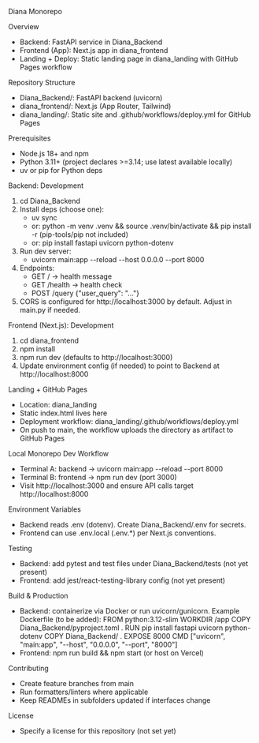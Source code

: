 Diana Monorepo

Overview
- Backend: FastAPI service in Diana_Backend
- Frontend (App): Next.js app in diana_frontend
- Landing + Deploy: Static landing page in diana_landing with GitHub Pages workflow

Repository Structure
- Diana_Backend/: FastAPI backend (uvicorn)
- diana_frontend/: Next.js (App Router, Tailwind)
- diana_landing/: Static site and .github/workflows/deploy.yml for GitHub Pages

Prerequisites
- Node.js 18+ and npm
- Python 3.11+ (project declares >=3.14; use latest available locally)
- uv or pip for Python deps

Backend: Development
1) cd Diana_Backend
2) Install deps (choose one):
   - uv sync
   - or: python -m venv .venv && source .venv/bin/activate && pip install -r <generated from pyproject> (pip-tools/pip not included)
   - or: pip install fastapi uvicorn python-dotenv
3) Run dev server:
   - uvicorn main:app --reload --host 0.0.0.0 --port 8000
4) Endpoints:
   - GET / -> health message
   - GET /health -> health check
   - POST /query {"user_query": "..."}
5) CORS is configured for http://localhost:3000 by default. Adjust in main.py if needed.

Frontend (Next.js): Development
1) cd diana_frontend
2) npm install
3) npm run dev (defaults to http://localhost:3000)
4) Update environment config (if needed) to point to Backend at http://localhost:8000

Landing + GitHub Pages
- Location: diana_landing
- Static index.html lives here
- Deployment workflow: diana_landing/.github/workflows/deploy.yml
- On push to main, the workflow uploads the directory as artifact to GitHub Pages

Local Monorepo Dev Workflow
- Terminal A: backend -> uvicorn main:app --reload --port 8000
- Terminal B: frontend -> npm run dev (port 3000)
- Visit http://localhost:3000 and ensure API calls target http://localhost:8000

Environment Variables
- Backend reads .env (dotenv). Create Diana_Backend/.env for secrets.
- Frontend can use .env.local (.env.*) per Next.js conventions.

Testing
- Backend: add pytest and test files under Diana_Backend/tests (not yet present)
- Frontend: add jest/react-testing-library config (not yet present)

Build & Production
- Backend: containerize via Docker or run uvicorn/gunicorn. Example Dockerfile (to be added):
  FROM python:3.12-slim
  WORKDIR /app
  COPY Diana_Backend/pyproject.toml .
  RUN pip install fastapi uvicorn python-dotenv
  COPY Diana_Backend/ .
  EXPOSE 8000
  CMD ["uvicorn", "main:app", "--host", "0.0.0.0", "--port", "8000"]
- Frontend: npm run build && npm start (or host on Vercel)

Contributing
- Create feature branches from main
- Run formatters/linters where applicable
- Keep READMEs in subfolders updated if interfaces change

License
- Specify a license for this repository (not set yet)
